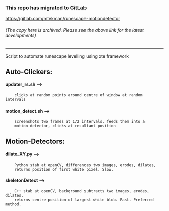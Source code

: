 ### This repo has migrated to GitLab
https://gitlab.com/mtekman/runescape-motiondetector
###### (The copy here is archived. Please see the above link for the latest developments)

********



Script to automate runescape levelling using xte framework


## Auto-Clickers:

#### updater_rs.sh --> 

		clicks at random points around centre of window at random intervals

#### motion_detect.sh --> 

		screenshots two frames at 1/2 intervals, feeds them into a 
		motion detector, clicks at resultant position


## Motion-Detectors:

#### dilate_XY.py -->

		Python stab at openCV, differences two images, erodes, dilates,
		returns position of first white pixel. Slow.
	
#### skeletonDetect -->

		C++ stab at openCV, background subtracts two images, erodes, dilates,
		returns centre position of largest white blob. Fast. Preferred method.
